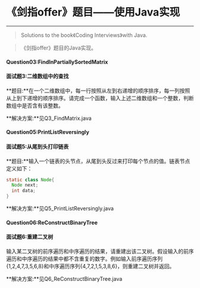 # 《剑指offer》题目——使用Java实现
***
> Solutions to the book《Coding Interviews》with Java.

>《剑指offer》题目的Java实现。

#### Question03:FindInPartiallySortedMatrix
#### 面试题3:二维数组中的查找
**题目:**在一个二维数组中，每一行按照从左到右递增的顺序排序，每一列按照从上到下递增的顺序排序。请完成一个函数，输入上述二维数组和一个整数，判断数组中是否含有该整数。

**解决方案:**见Q3_FindMatrix.java

#### Question05:PrintListReversingly
#### 面试题5:从尾到头打印链表
**题目:**输入一个链表的头节点，从尾到头反过来打印每个节点的值。链表节点定义如下：

```java
static class Node{
  Node next;
  int data;
}
```
**解决方案:**见Q5_PrintListReversingly.java

#### Question06:ReConstructBinaryTree
#### 面试题6:重建二叉树
输入某二叉树的前序遍历和中序遍历的结果，请重建出该二叉树。假设输入的前序遍历和中序遍历的结果中都不含重复的数字。例如输入前序遍历序列{1,2,4,7,3,5,6,8}和中序遍历序列{4,7,2,1,5,3,8,6}，则重建二叉树并返回。

**解决方案:**见Q6_ReConstructBinaryTree.java
